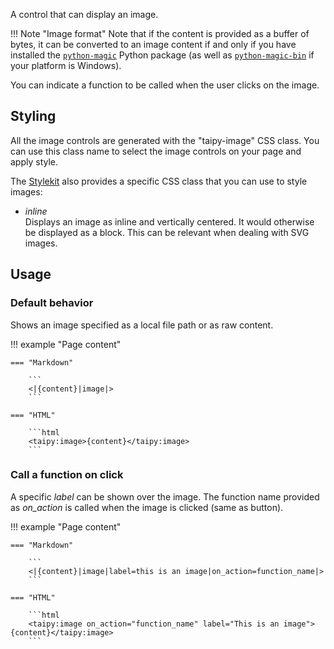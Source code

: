 A control that can display an image.

!!! Note "Image format"
    Note that if the content is provided as a buffer of bytes, it can be converted
    to an image content if and only if you have installed the
    [`python-magic`](https://pypi.org/project/python-magic/) Python package (as well
    as [`python-magic-bin`](https://pypi.org/project/python-magic-bin/) if your
    platform is Windows).

You can indicate a function to be called when the user clicks on the image.

## Styling

All the image controls are generated with the "taipy-image" CSS class. You can use this class
name to select the image controls on your page and apply style.

The [Stylekit](../styling/stylekit.md) also provides a specific CSS class that you can use to style
images:

- *inline*<br/>
  Displays an image as inline and vertically centered. It would otherwise be displayed as a block.
  This can be relevant when dealing with SVG images.

## Usage

### Default behavior

Shows an image specified as a local file path or as raw content.

!!! example "Page content"

    === "Markdown"

        ```
        <|{content}|image|>
        ```
  
    === "HTML"

        ```html
        <taipy:image>{content}</taipy:image>
        ```

### Call a function on click

A specific _label_ can be shown over the image. 
The function name provided as _on_action_ is called when the image is clicked (same as button).

!!! example "Page content"

    === "Markdown"

        ```
        <|{content}|image|label=this is an image|on_action=function_name|>
        ```
  
    === "HTML"

        ```html
        <taipy:image on_action="function_name" label="This is an image">{content}</taipy:image>
        ```
